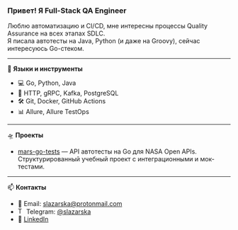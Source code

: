 ### Привет! Я Full-Stack QA Engineer

Люблю автоматизацию и CI/CD, мне интересны процессы Quality Assurance на всех этапах SDLC.  
   Я писала автотесты на Java, Python (и даже на Groovy), сейчас интересуюсь Go-стеком.  

---

🧰 **Языки и инструменты**  
- 💻 Go, Python, Java  
- 🔌 HTTP, gRPC, Kafka, PostgreSQL  
- 🛠️ Git, Docker, GitHub Actions  
- 📊 Allure, Allure TestOps

---

🛸 **Проекты**  
- [mars-go-tests](https://github.com/slazarska/mars-go-tests) — API автотесты на Go для NASA Open APIs.  
  Структурированный учебный проект с интеграционными и мок-тестами.

---

📫 **Контакты**  
- 📧 Email: [slazarska@protonmail.com](mailto:slazarska@protonmail.com)  
- <img src="https://upload.wikimedia.org/wikipedia/commons/8/82/Telegram_logo.svg" alt="Telegram" width="15"/> Telegram: [@slazarska](https://t.me/slazarska)  
- 💼 [LinkedIn](https://www.linkedin.com/in/olga-slazarska/)
